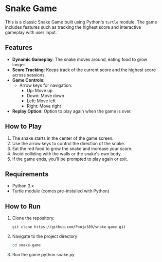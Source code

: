 ﻿# Snake Game

This is a classic Snake Game built using Python's `turtle` module. The game includes features such as tracking the highest score and interactive gameplay with user input.

## Features
- **Dynamic Gameplay**: The snake moves around, eating food to grow longer.
- **Score Tracking**: Keeps track of the current score and the highest score across sessions.
- **Game Controls**:
  - Arrow keys for navigation:
    - Up: Move up
    - Down: Move down
    - Left: Move left
    - Right: Move right
- **Replay Option**: Option to play again when the game is over.

## How to Play
1. The snake starts in the center of the game screen.
2. Use the arrow keys to control the direction of the snake.
3. Eat the red food to grow the snake and increase your score.
4. Avoid colliding with the walls or the snake's own body.
5. If the game ends, you'll be prompted to play again or exit.

## Requirements
- Python 3.x
- Turtle module (comes pre-installed with Python)

## How to Run
1. Clone the repository:
   ```bash
   git clone https://github.com/Pooja389/snake-game.git
2. Navigate to the project directory
   ```bash
   cd snake-game
   ```
4. Run the game
   python snake.py     
